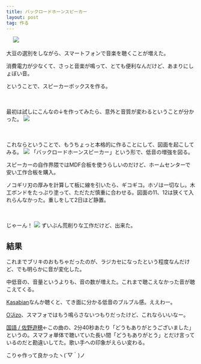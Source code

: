 ```yaml
---
title: バックロードホーンスピーカー
layout: post
tag: 作る
---
```

　
![](https://kobapan.com/f/16208766729_cf7137962c.jpg)

大豆の選別をしながら、スマートフォンで音楽を聴くことが増えた。

消費電力が少なくて、さっと音楽が鳴って、とても便利なんだけど、あまりにしょぼい音。

ということで、スピーカーボックスを作る。

　

最初は試しにこんなの↓を作ってみたら、意外と音質が変わるということが分かった。
![](https://kobapan.com/f/16206870530_97bf74e3b9.jpg)

　

これならということで、もうちょっと本格的に作ることにして、図面を起こしてみる。
![](https://kobapan.com/f/16232649967_997ddfc0a2.jpg)
「バックロードホーンスピーカー」という形で、低音の増強を図る。

スピーカーの自作界隈ではMDF合板を使うらしいのだけど、ホームセンターで安い工作合板を購入。

ノコギリ刃の厚みを計算して板に線を引いたら、ギコギコ。ホゾは一切なし。木工ボンドをたっぷり塗って、ただただ慎重に合わせる。図面の11、12は狭くて入れらんなかった。重しをして2日ほど静置。

　

じゃーん！
![](https://kobapan.com/f/16509792266_4fa21ca421.jpg)
ずいぶん荒削りな工作だけど、出来た。

## 結果
これまでブリキのおもちゃだったのが、ラジカセになったという程度なんだけど、でも明らかに音が変化した。

中低音の、音量というよりも、音の数が増えた。これまで聴こえなかった音が聴こえてくる。

[Kasabian](https://www.youtube.com/watch?v=NJCRXjwxdGA)なんか聴くと、てき面に分かる低音のブルブル感。ええわー。

[O'Jizo](https://www.youtube.com/watch?v=UBbqPdGSJFU)、スマフォではもう鳴らさないつもりだったけど、これならいいなー。

[国語 / 佐野遊穂](https://www.youtube.com/watch?v=dp7_SmZy_VQ)←この曲の、2分40秒あたり「どうもありがとうございました」というの。スマフォ単体で聴いていた長い間「どうもありがとう」とだけ言っているのだと勘違いしてた。歌い手への印象がえらい変わる。

こりゃ作って良かったヽ(´▽｀)ノ
